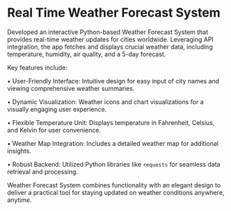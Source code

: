 # Real Time Weather Forecast System







Developed an interactive Python-based Weather Forecast System that provides real-time weather updates for cities worldwide. Leveraging API integration, the app fetches and displays crucial weather data, including temperature, humidity, air quality, and a 5-day forecast.











Key features include:



• User-Friendly Interface: Intuitive design for easy input of city names and viewing comprehensive weather summaries.



• Dynamic Visualization: Weather icons and chart visualizations for a visually engaging user experience.



• Flexible Temperature Unit: Displays temperature in Fahrenheit, Celsius, and Kelvin for user convenience.



• Weather Map Integration: Includes a detailed weather map for additional insights.



• Robust Backend: Utilized Python libraries like `requests` for seamless data retrieval and processing.







Weather Forecast System combines functionality with an elegant design to deliver a practical tool for staying updated on weather conditions anywhere, anytime.

